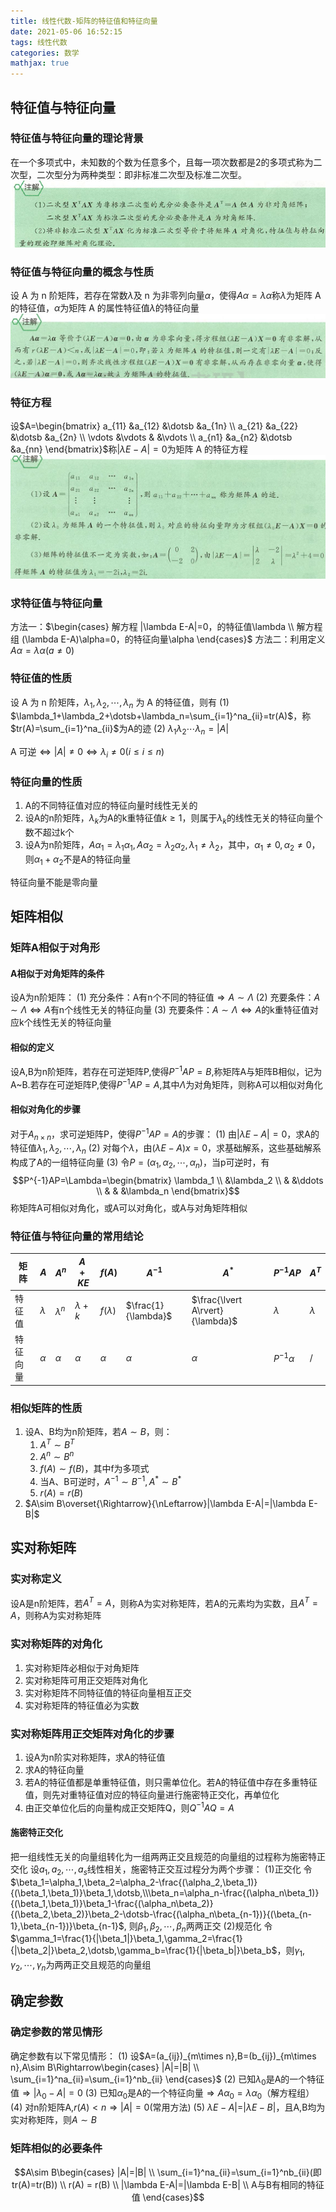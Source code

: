 ```yaml
---
title: 线性代数-矩阵的特征值和特征向量
date: 2021-05-06 16:52:15
tags: 线性代数
categories: 数学
mathjax: true
---
```


## 特征值与特征向量

### 特征值与特征向量的理论背景

在一个多项式中，未知数的个数为任意多个，且每一项次数都是2的多项式称为二次型，二次型分为两种类型：即非标准二次型及标准二次型。
![图片](线性代数-矩阵的特征值和特征向量/背景.png)

### 特征值与特征向量的概念与性质

设 A 为 n 阶矩阵，若存在常数$\lambda$及 n 为非零列向量$\alpha$，使得$A\alpha=\lambda\alpha$称$\lambda$为矩阵 A 的特征值，$\alpha$为矩阵 A 的属性特征值$\lambda$的特征向量
![图片](线性代数-矩阵的特征值和特征向量/特征值.png)

### 特征方程

设$A=\begin{bmatrix}
    a_{11} &a_{12} &\dotsb &a_{1n} \\
    a_{21} &a_{22} &\dotsb &a_{2n} \\
    \vdots &\vdots & &\vdots \\
    a_{n1} &a_{n2} &\dotsb &a_{nn}
\end{bmatrix}$称$|\lambda E-A|=0$为矩阵 A 的特征方程
![图片](线性代数-矩阵的特征值和特征向量/特征方程.png)

### 求特征值与特征向量

方法一：$\begin{cases}
    解方程 |\lambda E-A|=0，的特征值\lambda \\
    解方程组 (\lambda E-A)\alpha=0，的特征向量\alpha
\end{cases}$
方法二：利用定义$A\alpha=\lambda\alpha(a\ne0)$

### 特征值的性质

设 A 为 n 阶矩阵，$\lambda_1,\lambda_2,\dotsb,\lambda_n$ 为 A 的特征值，则有
(1) $\lambda_1+\lambda_2+\dotsb+\lambda_n=\sum_{i=1}^na_{ii}=tr(A)$，称$tr(A)=\sum_{i=1}^na_{ii}$为A的迹
(2) $\lambda_1\lambda_2\dotsb\lambda_n=|A|$

A 可逆$\Leftrightarrow|A|\ne0\Leftrightarrow\lambda_i\ne0(i\le i\le n)$

### 特征向量的性质

1. A的不同特征值对应的特征向量时线性无关的
2. 设A的n阶矩阵，$\lambda_k$为A的k重特征值$k\ge1$，则属于$\lambda_k$的线性无关的特征向量个数不超过k个
3. 设A为n阶矩阵，$A\alpha_1=\lambda_1\alpha_1,A\alpha_2=\lambda_2\alpha_2,\lambda_1\ne\lambda_2$，其中，$\alpha_1\ne0,\alpha_2\ne0$，则$\alpha_1+\alpha_2$不是A的特征向量

特征向量不能是零向量

## 矩阵相似

### 矩阵A相似于对角形

#### A相似于对角矩阵的条件

设A为n阶矩阵：
(1) 充分条件：A有n个不同的特征值$\Rightarrow A\sim\Lambda$
(2) 充要条件：$A\sim\Lambda\Leftrightarrow A$有n个线性无关的特征向量
(3) 充要条件：$A\sim\Lambda\Leftrightarrow A$的k重特征值对应k个线性无关的特征向量

#### 相似的定义

设A,B为n阶矩阵，若存在可逆矩阵P,使得$P^{-1}AP=B$,称矩阵A与矩阵B相似，记为A~B.若存在可逆矩阵P,使得$P^{-1}AP=A$,其中$\Lambda$为对角矩阵，则称A可以相似对角化

#### 相似对角化的步骤

对于$A_{n\times n}$，求可逆矩阵P，使得$P^{-1}AP=A$的步骤：
(1) 由$|\lambda E-A|=0$，求A的特征值$\lambda_1,\lambda_2,\dotsb,\lambda_n$
(2) 对每个$\lambda$，由$(\lambda E-A)x=0$，求基础解系，这些基础解系构成了A的一组特征向量
(3) 令$P=(\alpha_1,\alpha_2,\dotsb,\alpha_n)$，当p可逆时，有
$$P^{-1}AP=\Lambda=\begin{bmatrix}
    \lambda_1 \\
    &\lambda_2 \\
    & &\ddots \\
    & & &\lambda_n
\end{bmatrix}$$
称矩阵A可相似对角化，或A可以对角化，或A与对角矩阵相似

### 特征值与特征向量的常用结论

|矩阵|$A$|$A^n$|$A+KE$|$f(A)$|$A^{-1}$|$A^*$|$P^{-1}AP$|$A^T$
|----|----|---|--|--|--|--|--|--|
|特征值|$\lambda$|$\lambda^n$|$\lambda+k$|$f(\lambda)$|$\frac{1}{\lambda}$|$\frac{\lvert A\rvert}{\lambda}$|$\lambda$|$\lambda$|
|特征向量|$\alpha$|$\alpha$|$\alpha$|$\alpha$|$\alpha$|$\alpha$|$P^{-1}\alpha$|/|

### 相似矩阵的性质

1. 设A、B均为n阶矩阵，若$A\sim B$，则：
   1. $A^T\sim B^T$
   2. $A^n\sim B^n$
   3. $f(A)\sim f(B)$，其中f为多项式
   4. 当A、B可逆时，$A^{-1}\sim B^{-1},A^*\sim B^*$
   5. $r(A)=r(B)$
2. $A\sim B\overset{\Rightarrow}{\nLeftarrow}|\lambda E-A|=|\lambda E-B|$

## 实对称矩阵

### 实对称定义

设A是n阶矩阵，若$A^T=A$，则称A为实对称矩阵，若A的元素均为实数，且$A^T=A$，则称A为实对称矩阵

### 实对称矩阵的对角化

1. 实对称矩阵必相似于对角矩阵
2. 实对称矩阵可用正交矩阵对角化
3. 实对称矩阵不同特征值的特征向量相互正交
4. 实对称矩阵的特征值必为实数

### 实对称矩阵用正交矩阵对角化的步骤

1. 设A为n阶实对称矩阵，求A的特征值
2. 求A的特征向量
3. 若A的特征值都是单重特征值，则只需单位化。若A的特征值中存在多重特征值，则先对重特征值对应的特征向量进行施密特正交化，再单位化
4. 由正交单位化后的向量构成正交矩阵Q，则$Q^{-1}AQ=A$

#### 施密特正交化

把一组线性无关的向量组转化为一组两两正交且规范的向量组的过程称为施密特正交化
设$a_1,a_2,\dotsb,a_s$线性相关，施密特正交互过程分为两个步骤：
(1)正交化
令$\beta_1=\alpha_1,\beta_2=\alpha_2-\frac{(\alpha_2,\beta_1)}{(\beta_1,\beta_1)}\beta_1,\dotsb,\\\beta_n=\alpha_n-\frac{(\alpha_n\beta_1)}{(\beta_1,\beta_1)}\beta_1-\frac{(\alpha_n\beta_2)}{(\beta_2,\beta_2)}\beta_2-\dotsb-\frac{(\alpha_n\beta_{n-1})}{(\beta_{n-1},\beta_{n-1})}\beta_{n-1}$,
则$\beta_1,\beta_2,\dotsb,\beta_n$两两正交
(2)规范化
令$\gamma_1=\frac{1}{|\beta_1|}\beta_1,\gamma_2=\frac{1}{|\beta_2|}\beta_2,\dotsb,\gamma_b=\frac{1}{|\beta_b|}\beta_b$，则$\gamma_1,\gamma_2,\dotsb,\gamma_n$为两两正交且规范的向量组

## 确定参数

### 确定参数的常见情形

确定参数有以下常见情形：
(1) 设$A=(a_{ij})_{m\times n},B=(b_{ij})_{m\times n},A\sim B\Rightarrow\begin{cases}
    |A|=|B| \\
    \sum_{i=1}^na_{ii}=\sum_{i=1}^nb_{ii}
\end{cases}$
(2) 已知$\lambda_0$是A的一个特征值$\Rightarrow|\lambda_0 -A|=0$
(3) 已知$\alpha_0$是A的一个特征向量$\Rightarrow A\alpha_0=\lambda\alpha_0$（解方程组）
(4) 对n阶矩阵A,$r(A)<n\Rightarrow|A|=0$(常用方法)
(5) $\lambda E-A|=|\lambda E-B|$，且A,B均为实对称矩阵，则$A\sim B$

### 矩阵相似的必要条件

$$A\sim B\begin{cases}
    |A|=|B| \\
    \sum_{i=1}^na_{ii}=\sum_{i=1}^nb_{ii}(即tr(A)=tr(B)) \\
    r(A) = r(B) \\
    |\lambda E-A|=|\lambda E-B| \\
    A与B有相同的特征值
\end{cases}$$
